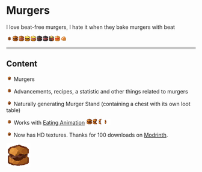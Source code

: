 # Murgers
I love beat-free murgers, I hate it when they bake murgers with beat

![Mite-Sized Murger](./src/main/resources/assets/murgers/textures/item/mitesizedmurger.png)![MeefMurger](./src/main/resources/assets/murgers/textures/item/meefmurger.png)![Beat-Free Murger](./src/main/resources/assets/murgers/textures/item/beatfreemurger.png)![Golden MeefMurger](./src/main/resources/assets/murgers/textures/item/golden_meefmurger.png)![Golden Beat-Free Murger](./src/main/resources/assets/murgers/textures/item/golden_beatfreemurger.png)![Netherite MeefMurger](./src/main/resources/assets/murgers/textures/item/netherite_meefmurger.png)![Netherite Beat-Free Murger](./src/main/resources/assets/murgers/textures/item/netherite_beatfreemurger.png)![Super Murger](./src/main/resources/assets/murgers/textures/item/super_murger.png)![Gubby Murger](./src/main/resources/assets/murgers/textures/item/gubbymurger.png)![Belted Gubby Murger](./src/main/resources/assets/murgers/textures/item/belted_gubbymurger.png)

---

## Content
![Mite-Sized Murger](./src/main/resources/assets/murgers/textures/item/mitesizedmurger.png) Murgers

![Mite-Sized Murger](./src/main/resources/assets/murgers/textures/item/mitesizedmurger.png) Advancements, recipes, a statistic and other things related to murgers

![Mite-Sized Murger](./src/main/resources/assets/murgers/textures/item/mitesizedmurger.png) Naturally generating Murger Stand (containing a chest with its own loot table)

![Mite-Sized Murger](./src/main/resources/assets/murgers/textures/item/mitesizedmurger.png) Works with [Eating Animation](https://modrinth.com/mod/eating-animation) ![MeefMurger](./src/main/resources/assets/murgers/textures/item/meefmurger.png)![MeefMurger Eaten 1](./src/main/resources/resourcepacks/murgereatinganimation/assets/murgers/textures/item/meefmurger_eating_0.png)![MeefMurger Eaten 2](./src/main/resources/resourcepacks/murgereatinganimation/assets/murgers/textures/item/meefmurger_eating_1.png)![MeefMurger Eaten 3](./src/main/resources/resourcepacks/murgereatinganimation/assets/murgers/textures/item/meefmurger_eating_2.png)

![Mite-Sized Murger](./src/main/resources/assets/murgers/textures/item/mitesizedmurger.png) Now has HD textures. Thanks for 100 downloads on [Modrinth](https://modrinth.com/mod/murgers).

![HD  MeefMurger](./src/main/resources/resourcepacks/hd-textures/assets/murgers/textures/item/meefmurger.png)
